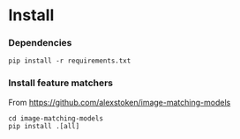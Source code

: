 # Install

### Dependencies

```pip install -r requirements.txt```

### Install feature matchers

From https://github.com/alexstoken/image-matching-models

```
cd image-matching-models
pip install .[all]
```